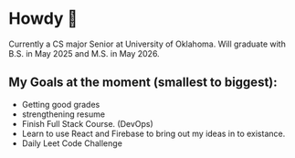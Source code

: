 # Howdy 🤠
Currently a CS major Senior at University of Oklahoma.
Will graduate with B.S. in May 2025 and M.S. in May 2026.

## My Goals at the moment (smallest to biggest):
- Getting good grades
- strengthening resume
- Finish Full Stack Course. (DevOps)
- Learn to use React and Firebase to bring out my ideas in to existance.
- Daily Leet Code Challenge
